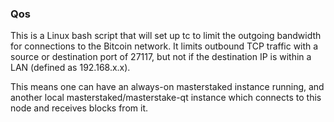 ### Qos ###

This is a Linux bash script that will set up tc to limit the outgoing bandwidth for connections to the Bitcoin network. It limits outbound TCP traffic with a source or destination port of 27117, but not if the destination IP is within a LAN (defined as 192.168.x.x).

This means one can have an always-on masterstaked instance running, and another local masterstaked/masterstake-qt instance which connects to this node and receives blocks from it.
